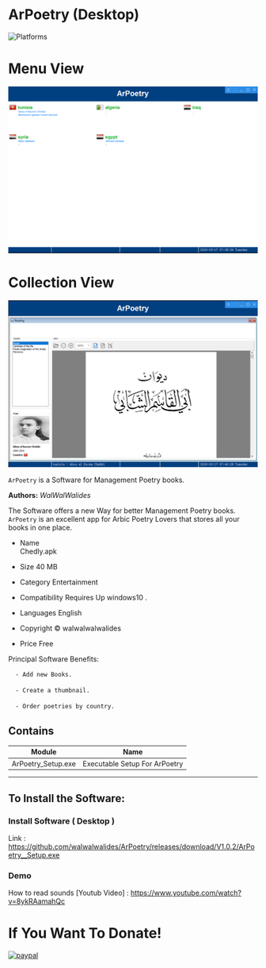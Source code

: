 # ArPoetry (Desktop)
![Platforms](https://img.shields.io/badge/Supported%20platforms-Win32%20and%20Win64-red.svg)

# Menu View
![](View/Img/MainView.png)
# Collection View
![](View/Img/ArPoetry_Reading.png)


`ArPoetry` is a Software for Management Poetry books.


**Authors:**  *WalWalWalides*


The Software offers a new Way for better Management Poetry books.
`ArPoetry` is an excellent app for Arbic Poetry Lovers that stores all your books in one place.

- Name  
  Chedly.apk

- Size
    40 MB

- Category
    Entertainment 
    
- Compatibility
    Requires Up windows10 . 

- Languages
    English

- Copyright
    © walwalwalwalides

- Price
    Free 






Principal Software Benefits:

      - Add new Books.
         
      - Create a thumbnail.
      
      - Order poetries by country.

    


## Contains

| Module | Name | 
| --- | --- |
|ArPoetry_Setup.exe|Executable Setup For ArPoetry|


------

## To Install the Software:

### Install Software ( Desktop ) 

Link : https://github.com/walwalwalides/ArPoetry/releases/download/V1.0.2/ArPoetry__Setup.exe

### Demo
How to read sounds 
[Youtub Video] : https://www.youtube.com/watch?v=8ykRAamahQc

# If You Want To Donate!

[![paypal](https://www.paypalobjects.com/en_US/i/btn/btn_donateCC_LG.gif)](https://www.paypal.com/cgi-bin/webscr?cmd=_s-xclick&hosted_button_id=Y79F36A9BGLHS&source=url)


